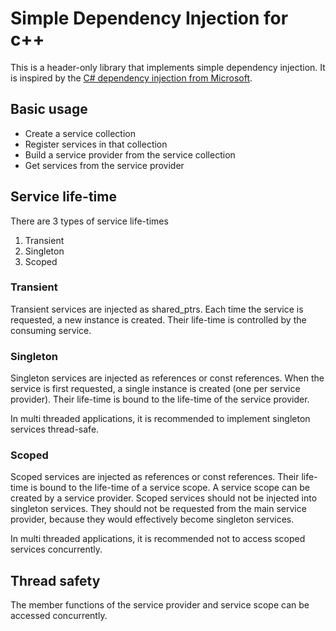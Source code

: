 # Simple Dependency Injection for c++

This is a header-only library that implements simple dependency injection. It is inspired by the [C# dependency injection from Microsoft](https://docs.microsoft.com/en-us/dotnet/core/extensions/dependency-injection).

## Basic usage

* Create a service collection
* Register services in that collection
* Build a service provider from the service collection
* Get services from the service provider

## Service life-time

There are 3 types of service life-times
1. Transient
2. Singleton
3. Scoped

### Transient

Transient services are injected as shared_ptrs.
Each time the service is requested, a new instance is created.
Their life-time is controlled by the consuming service.

### Singleton

Singleton services are injected as references or const references.
When the service is first requested, a single instance is created (one per service provider).
Their life-time is bound to the life-time of the service provider.

In multi threaded applications, it is recommended to implement singleton services thread-safe.

### Scoped

Scoped services are injected as references or const references.
Their life-time is bound to the life-time of a service scope.
A service scope can be created by a service provider.
Scoped services should not be injected into singleton services. They should not be requested from the main service provider, because they would effectively become singleton services.

In multi threaded applications, it is recommended not to access scoped services concurrently.

## Thread safety

The member functions of the service provider and service scope can be accessed concurrently.
